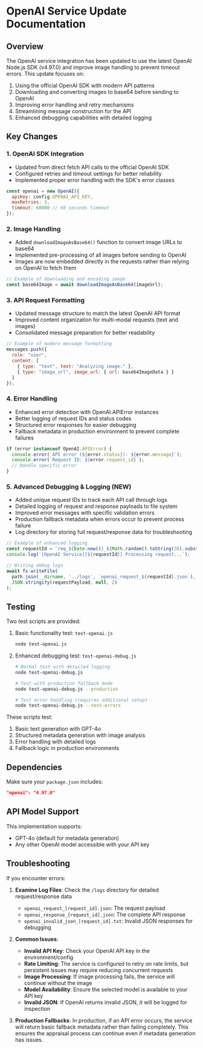 # OpenAI Service Update Documentation

## Overview

The OpenAI service integration has been updated to use the latest OpenAI Node.js SDK (v4.97.0) and improve image handling to prevent timeout errors. This update focuses on:

1. Using the official OpenAI SDK with modern API patterns
2. Downloading and converting images to base64 before sending to OpenAI
3. Improving error handling and retry mechanisms
4. Streamlining message construction for the API
5. Enhanced debugging capabilities with detailed logging

## Key Changes

### 1. OpenAI SDK Integration

- Updated from direct fetch API calls to the official OpenAI SDK
- Configured retries and timeout settings for better reliability
- Implemented proper error handling with the SDK's error classes

```javascript
const openai = new OpenAI({
  apiKey: config.OPENAI_API_KEY,
  maxRetries: 3,
  timeout: 60000 // 60 seconds timeout
});
```

### 2. Image Handling

- Added `downloadImageAsBase64()` function to convert image URLs to base64
- Implemented pre-processing of all images before sending to OpenAI
- Images are now embedded directly in the requests rather than relying on OpenAI to fetch them

```javascript
// Example of downloading and encoding image
const base64Image = await downloadImageAsBase64(imageUrl);
```

### 3. API Request Formatting

- Updated message structure to match the latest OpenAI API format
- Improved content organization for multi-modal requests (text and images)
- Consolidated message preparation for better readability

```javascript
// Example of modern message formatting
messages.push({
  role: "user",
  content: [
    { type: "text", text: "Analyzing image:" },
    { type: "image_url", image_url: { url: base64ImageData } }
  ]
});
```

### 4. Error Handling

- Enhanced error detection with OpenAI.APIError instances
- Better logging of request IDs and status codes
- Structured error responses for easier debugging
- Fallback metadata in production environment to prevent complete failures

```javascript
if (error instanceof OpenAI.APIError) {
  console.error(`API error (${error.status}): ${error.message}`);
  console.error(`Request ID: ${error.request_id}`);
  // Handle specific error
}
```

### 5. Advanced Debugging & Logging (NEW)

- Added unique request IDs to track each API call through logs
- Detailed logging of request and response payloads to file system
- Improved error messages with specific validation errors
- Production fallback metadata when errors occur to prevent process failure
- Log directory for storing full request/response data for troubleshooting

```javascript
// Example of enhanced logging
const requestId = `req_${Date.now()}_${Math.random().toString(36).substring(2, 10)}`;
console.log(`[OpenAI Service][${requestId}] Processing request...`);

// Writing debug logs
await fs.writeFile(
  path.join(__dirname, '../logs', `openai_request_${requestId}.json`), 
  JSON.stringify(requestPayload, null, 2)
);
```

## Testing

Two test scripts are provided:

1. Basic functionality test: `test-openai.js`
   ```bash
   node test-openai.js
   ```

2. Enhanced debugging test: `test-openai-debug.js`
   ```bash
   # Normal test with detailed logging
   node test-openai-debug.js
   
   # Test with production fallback mode
   node test-openai-debug.js --production
   
   # Test error handling (requires additional setup)
   node test-openai-debug.js --test-errors
   ```

These scripts test:
1. Basic text generation with GPT-4o
2. Structured metadata generation with image analysis
3. Error handling with detailed logs
4. Fallback logic in production environments

## Dependencies

Make sure your `package.json` includes:

```json
"openai": "4.97.0"
```

## API Model Support

This implementation supports:
- GPT-4o (default for metadata generation)
- Any other OpenAI model accessible with your API key

## Troubleshooting

If you encounter errors:

1. **Examine Log Files**: Check the `/logs` directory for detailed request/response data
   - `openai_request_[request_id].json`: The request payload
   - `openai_response_[request_id].json`: The complete API response
   - `openai_invalid_json_[request_id].txt`: Invalid JSON responses for debugging

2. **Common Issues**:
   - **Invalid API Key**: Check your OpenAI API key in the environment/config
   - **Rate Limiting**: The service is configured to retry on rate limits, but persistent issues may require reducing concurrent requests
   - **Image Processing**: If image processing fails, the service will continue without the image
   - **Model Availability**: Ensure the selected model is available to your API key
   - **Invalid JSON**: If OpenAI returns invalid JSON, it will be logged for inspection

3. **Production Fallbacks**: In production, if an API error occurs, the service will return basic fallback metadata rather than failing completely. This ensures the appraisal process can continue even if metadata generation has issues. 